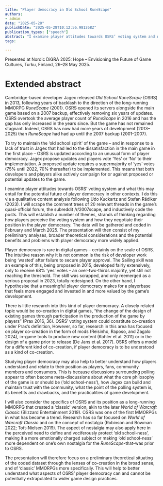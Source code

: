 ```yaml
---
title: "Player democracy in Old School RuneScape"
authors:
- admin
date: "2025-05-28"
publishDate: "2025-05-28T10:12:56.981268Z"
publication_types: ["speech"]
abstract: "I examine player attitudes towards OSRS’ voting system and what this may entail for the potential future of player democracy in other contexts. I do this via a qualitative content analysis following Udo Kuckartz and Stefan Rädiker (2023). I will scrape the comment trees of 20 relevant threads in the game’s quasi-official forum, the subreddit /r/2007scape, and inductively code the posts. This will establish a number of themes, strands of thinking regarding how players perceive the voting system and how they negotiate their position in the player democracy. The data will be gathered and coded in February and March 2025. The presentation will then consist of my preliminary analyses, broader theoretical considerations and the potential benefits and problems with player democracy more widely applied."
tags:

---
```


Presented at Nordic DiGRA 2025: Hope – Envisioning the Future of Game Cultures, Turku, Finland, 26–28 May 2025.

# Extended abstract

Cambridge-based developer Jagex released *Old School RuneScape* (OSRS) in 2013, following years of backlash to the direction of the long-running MMORPG *RuneScape* (2001). OSRS opened its servers alongside the main game based on a 2007 backup, effectively removing six years of updates. OSRS overtook the average player count of *RuneScape* in 2016 and has the gap has only increased in the years since. But the game has not remained stagnant. Indeed, OSRS has now had more years of development (2013–2025) than *RuneScape* had had up until the 2007 backup (2001–2007).

To try to maintain the ‘old school spirit’ of the game – and in response to a lack of trust in Jagex that had led to the dissatisfaction in the main game in the first place – OSRS is updated according to an unusual form of player democracy. Jagex propose updates and players vote ‘Yes’ or ‘No’ to their implementation. A proposed update requires a supermajority of ‘yes’ votes (75% until 2022, 70% thereafter) to be implemented. This means that both developers and players alike actively campaign for or against proposed or potential updates to the game.

I examine player attitudes towards OSRS’ voting system and what this may entail for the potential future of player democracy in other contexts. I do this via a qualitative content analysis following Udo Kuckartz and Stefan Rädiker (2023). I will scrape the comment trees of 20 relevant threads in the game’s quasi-official forum, the subreddit /r/2007scape, and inductively code the posts. This will establish a number of themes, strands of thinking regarding how players perceive the voting system and how they negotiate their position in the player democracy. The data will be gathered and coded in February and March 2025. The presentation will then consist of my preliminary analyses, broader theoretical considerations and the potential benefits and problems with player democracy more widely applied.

Player democracy is rare in digital games – certainly on the scale of OSRS. The intuitive reason why it is not common is the risk of developer work being ‘wasted’ after failure to secure player approval. The Sailing skill was an example of this, being proposed in 2015, developed fairly extensively, only to receive 68% ‘yes’ votes – an over-two-thirds majority, yet still not reaching the threshold. The skill was scrapped, and only reemerged as a serious proposal in 2023, totally redesigned. On the other hand, I hypothesise that a meaningful player democracy makes for a playerbase that feels more engaged and invested in and more valued by the game’s development. 

There is little research into this kind of player democracy. A closely related topic would be co-creation in digital games, “the change of the design of existing games through participation in the production of the game by players” (Prax 2016, 36). OSRS’ voting system could constitute co-creation under Prax’s definition, However, so far, research in this area has focused on player co-creation in the form of mods (Reisinho, Raposo, and Zagalo 2024), in-game tools to produce new content (Kohler et al. 2011) or in the design of a game prior to release (De Jans et al. 2017). OSRS offers a model for a different kind of co-creation, if player democracy is to be understood as a kind of co-creation.

Studying player democracy may also help to better understand how players understand and relate to their position as players, fans, community members and consumers. This is because discussions surrounding polling appear to often become meta-discussions about what the core philosophy of the game is or should be (‘old school-ness’), how Jagex can build and maintain trust with the community, what the point of the polling system is, its benefits and drawbacks, and the practicalities of game development.

I will also consider the specifics of OSRS and its position as a long-running MMORPG that created a ‘classic’ version, akin to the later *World of Warcraft Classic* (Blizzard Entertainment 2019). OSRS was one of the first MMORPGs in what has become a trend. Research has so far focused on *World of Warcraft Classic* and on the concept of nostalgia (Robinson and Bowman 2022; Toft-Nielsen 2019). The aspect of nostalgia may also apply here in the perceived need to define and vociferously protect ‘old school-ness’, making it a more emotionally charged subject or making ‘old school-ness’ more dependent on one’s own nostalgia for the *RuneScape*-that-was prior to OSRS.

The presentation will therefore focus on a preliminary theoretical situating of the coded dataset through the lenses of co-creation in the broad sense, and of ‘classic’ MMORPGs more specifically. This will help to better understand what aspects of OSRS’ player democracy can and cannot be potentially extrapolated to wider game design practices.